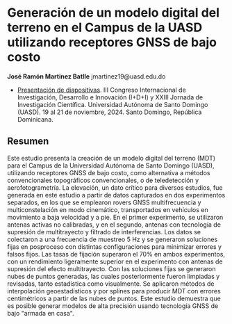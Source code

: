 # Generación de un modelo digital del terreno en el Campus de la UASD utilizando receptores GNSS de bajo costo

__José Ramón Martinez Batlle__
jmartinez19\@uasd.edu.do

- [Presentación de diapositivas](https://geofis.github.io/mdt-campus-uasd-gnss-bajo-costo/presentaciones/III-Congreso-IDI-XXIII-JIC-nov24.html). III Congreso Internacional de Investigación, Desarrollo e Innovación (I+D+I) y XXIII Jornada de Investigación Científica. Universidad Autónoma de Santo Domingo (UASD). 19 al 21 de noviembre, 2024. Santo Domingo, República Dominicana.

## Resumen

Este estudio presenta la creación de un modelo digital del terreno (MDT) para el Campus de la Universidad Autónoma de Santo Domingo (UASD), utilizando receptores GNSS de bajo costo, como alternativa a métodos convencionales topográficos convencionales, o de teledetección y aerofotogrametría. La elevación, un dato crítico para diversos estudios, fue generada en este estudio a partir de datos capturados en dos experimentos separados, en los que se emplearon rovers GNSS multifrecuencia y multiconstelación en modo cinemático, transportados en vehículos en movimiento a baja velocidad y a pie. En el primer experimento, se utilizaron antenas activas no calibradas, y en el segundo, antenas con tecnología de supresión de multitrayecto y filtrado de interferencias. Los datos se colectaron a una frecuencia de muestreo 5 Hz y se generaron soluciones fijas en posproceso con distintas configuraciones para minimizar errores y falsos fijos. Las tasas de fijación superaron el 70% en ambos experimentos, con un rendimiento ligeramente superior en el experimento con antenas de supresión del efecto multitrayecto. Con las soluciones fijas se generaron nubes de puntos generadas, las cuales posteriormente fueron limpiadas y revisadas, tanto estadística como visualmente. Se aplicaron métodos de interpolación geoestadísticos y por splines para producir MDT con errores centimétricos a partir de las nubes de puntos. Este estudio demuestra que es posible generar modelos de alta precisión usando tecnología GNSS de bajo "armada en casa".
